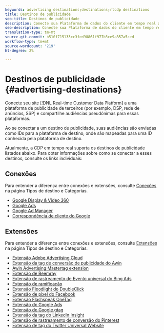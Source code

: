 ```yaml
---
keywords: advertising destinations;destinations;rtcdp destinations
title: Destinos de publicidade
seo-title: Destinos de publicidade
description: Conecte sua Plataforma de dados do cliente em tempo real a uma plataforma de publicidade de terceiros (por exemplo, DSP, rede de anúncios, SSP) e compartilhe audiências pseudônimo nessas plataformas.
seo-description: Conecte sua Plataforma de dados do cliente em tempo real a uma plataforma de publicidade de terceiros (por exemplo, DSP, rede de anúncios, SSP) e compartilhe audiências pseudônimo nessas plataformas.
translation-type: tm+mt
source-git-commit: b510f715133cc3fed98861f977b3ce9a857a5ced
workflow-type: tm+mt
source-wordcount: '219'
ht-degree: 2%

---
```



# Destinos de publicidade {#advertising-destinations}

Conecte seu site [!DNL Real-time Customer Data Platform] a uma plataforma de publicidade de terceiros (por exemplo, DSP, rede de anúncios, SSP) e compartilhe audiências pseudônimas para essas plataformas.

Ao se conectar a um destino de publicidade, suas audiências são enviadas como IDs para a plataforma de destino, onde são mapeadas para uma ID conhecida pela plataforma de destino.

Atualmente, a CDP em tempo real suporta os destinos de publicidade listados abaixo. Para obter informações sobre como se conectar a esses destinos, consulte os links individuais:

## Conexões

Para entender a diferença entre conexões e extensões, consulte [Conexões](/help/rtcdp/destinations/destination-types.md#connections) na página Tipos de destino e Categorias.


* [Google Display &amp; Video 360](/help/rtcdp/destinations/google-dv360-destination.md)
* [Google Ads](/help/rtcdp/destinations/google-ads-destination.md)
* [Google Ad Manager](/help/rtcdp/destinations/google-ad-manager-destination.md)
* [Correspondência de cliente do Google](/help/rtcdp/destinations/google-customer-match-destination.md)


## Extensões

Para entender a diferença entre conexões e extensões, consulte [Extensões](/help/rtcdp/destinations/destination-types.md#extensions) na página Tipos de destino e Categorias.

* [Extensão Adobe Advertising Cloud](/help/rtcdp/destinations/adobe-advertising-cloud-extension.md)
* [Extensão da tag de conversão de publicidade do Awin](/help/rtcdp/destinations/awin-conversiontag-extension.md)
* [Awin Advertising Mastertag extension](/help/rtcdp/destinations/awin-mastertag-extension.md)
* [Extensão de Beemray](beemray-extension.md)
* [Extensão de rastreamento de Evento universal do Bing Ads](/help/rtcdp/destinations/bing-ads-extension.md)
* [Extensão de ramificação](/help/rtcdp/destinations/branch-extension.md)
* [Extensão Floodlight do DoubleClick](/help/rtcdp/destinations/doubleclick-floodlight-extension.md)
* [Extensão de pixel do Facebook](/help/rtcdp/destinations/facebook-pixel-extension.md)
* [Extensão Flashspeak OneTag](/help/rtcdp/destinations/flashtalking-extension.md)
* [Extensão do Google Ads](/help/rtcdp/destinations/google-ads-extension.md)
* [Extensão do Google gtag](/help/rtcdp/destinations/gtag-advertising-extension.md)
* [Extensão da tag do LinkedIn Insight](linkedin-extension.md)
* [Extensão de rastreamento de conversão do Pinterest](pinterest-extension.md)
* [Extensão de tag do Twitter Universal Website](twitter-uwt-extension.md)